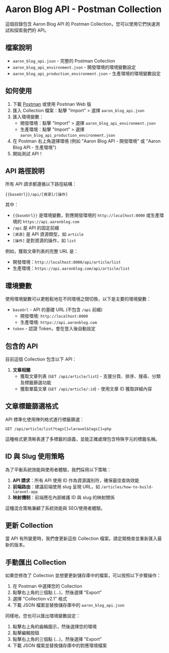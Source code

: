 # Aaron Blog API - Postman Collection

這個目錄包含 Aaron Blog API 的 Postman Collection，您可以使用它們快速測試和探索我們的 API。

## 檔案說明

- `aaron_blog_api.json` - 完整的 Postman Collection
- `aaron_blog_api_environment.json` - 開發環境的環境變數設定
- `aaron_blog_api_production_environment.json` - 生產環境的環境變數設定

## 如何使用

1. 下載 [Postman](https://www.postman.com/downloads/) 或使用 Postman Web 版
2. 匯入 Collection 檔案：點擊 "Import" > 選擇 `aaron_blog_api.json`
3. 匯入環境變數：
   - 開發環境：點擊 "Import" > 選擇 `aaron_blog_api_environment.json`
   - 生產環境：點擊 "Import" > 選擇 `aaron_blog_api_production_environment.json`
4. 在 Postman 右上角選擇環境 (例如 "Aaron Blog API - 開發環境" 或 "Aaron Blog API - 生產環境")
5. 開始測試 API！

## API 路徑說明

所有 API 請求都遵循以下路徑結構：

```
{{baseUrl}}/api/[資源]/[操作]
```

其中：
- `{{baseUrl}}` 是環境變數，對應開發環境的 `http://localhost:8000` 或生產環境的 `https://api.aaronblog.com`
- `/api` 是 API 的固定前綴
- `[資源]` 是 API 資源類型，如 `article`
- `[操作]` 是對資源的操作，如 `list`

例如，獲取文章列表的完整 URL 是：
- 開發環境：`http://localhost:8000/api/article/list`
- 生產環境：`https://api.aaronblog.com/api/article/list`

## 環境變數

使用環境變數可以更輕鬆地在不同環境之間切換，以下是主要的環境變數：

- `baseUrl` - API 的基礎 URL (不包含 `/api` 前綴)
  - 開發環境: `http://localhost:8000`
  - 生產環境: `https://api.aaronblog.com`
- `token` - 認證 Token，會在登入後自動設定

## 包含的 API

目前這個 Collection 包含以下 API：

1. **文章相關**
   - 獲取文章列表 (`GET /api/article/list`) - 支援分頁、排序、搜尋、分類及標籤篩選功能
   - 獲取單篇文章 (`GET /api/article/:id`) - 使用文章 ID 獲取詳細內容

## 文章標籤篩選格式

API 標準化使用陣列格式進行標籤篩選：

```
GET /api/article/list?tags[]=laravel&tags[]=php
```

這種格式更清晰表達了多標籤的語義，並能正確處理包含特殊字元的標籤名稱。

## ID 與 Slug 使用策略

為了平衡系統效能與使用者體驗，我們採用以下策略：

1. **API 請求**：所有 API 使用 ID 作為資源識別符，確保最佳查詢效能
2. **前端路由**：建議前端使用 slug 呈現 URL，如 `/articles/how-to-build-laravel-app`
3. **映射機制**：前端應在內部維護 ID 與 slug 的映射關係

這種混合策略兼顧了系統效能與 SEO/使用者體驗。

## 更新 Collection

當 API 有所變更時，我們會更新這些 Collection 檔案。請定期檢查並重新匯入最新的版本。

## 手動匯出 Collection

如果您修改了 Collection 並想要更新儲存庫中的檔案，可以按照以下步驟操作：

1. 在 Postman 中選擇您的 Collection
2. 點擊右上角的三個點 (...)，然後選擇 "Export"
3. 選擇 "Collection v2.1" 格式
4. 下載 JSON 檔案並替換儲存庫中的 `aaron_blog_api.json`

同樣地，您也可以匯出環境變數設定：

1. 點擊右上角的齒輪圖示，然後選擇您的環境
2. 點擊編輯按鈕
3. 點擊右上角的三個點 (...)，然後選擇 "Export"
4. 下載 JSON 檔案並替換儲存庫中的對應環境檔案 